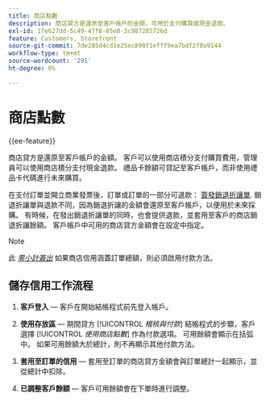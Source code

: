 ```yaml
---
title: 商店點數
description: 商店貸方是還原至客戶帳戶的金額，可用於支付購買或現金退款。
exl-id: 1fe627dd-5c49-4ff8-85e0-3c987285726d
feature: Customers, Storefront
source-git-commit: 7de285d4cd1e25ec890f1efff9ea7bdf2f0a9144
workflow-type: tm+mt
source-wordcount: '291'
ht-degree: 0%

---
```


# 商店點數

{{ee-feature}}

商店貸方是還原至客戶帳戶的金額。 客戶可以使用商店積分支付購買費用，管理員可以使用商店積分支付現金退款。 禮品卡餘額可貸記至客戶帳戶，而非使用禮品卡代碼進行未來購買。

在支付訂單並開立商業發票後，訂單或訂單的一部分可退款： [簽發銷退折讓單](../stores-purchase/credit-memo-create.md). 銷退折讓單與退款不同，因為銷退折讓的金額會還原至客戶帳戶，以便用於未來採購。 有時候，在發出銷退折讓單的同時，也會提供退款，並套用至客戶的商店銷退折讓餘額。 客戶帳戶中可用的商店貸方金額會在設定中指定。

>[!NOTE]
>
>此 [_零小計簽出_](../stores-purchase/zero-subtotal-checkout.md) 如果商店信用涵蓋訂單總額，則必須啟用付款方法。

## 儲存信用工作流程

1. **客戶登入**  — 客戶在開始結帳程式前先登入帳戶。

1. **使用存放區**  — 期間貸方 [!UICONTROL _稽核與付款_] 結帳程式的步驟，客戶選擇 [!UICONTROL _使用商店點數_] 作為付款選項。 可用餘額會顯示在括弧中。 如果可用餘額大於總計，則不再顯示其他付款方法。

1. **套用至訂單的信用**  — 套用至訂單的商店貸方金額會與訂單總計一起顯示，並從總計中扣除。

1. **已調整客戶餘額**  — 客戶可用餘額會在下單時進行調整。
